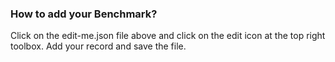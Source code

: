 ### How to add your Benchmark?
Click on the edit-me.json file above and click on the edit icon at the top right toolbox.
Add your record and save the file.